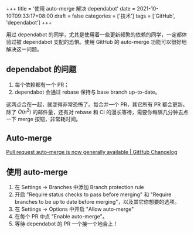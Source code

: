 +++
title = '使用 auto-merge 解决 dependabot'
date = 2021-10-10T09:33:17+08:00
draft = false
categories = ['技术']
tags = ['GitHub', 'dependabot']
+++

用过 dependabot 的同学，尤其是使用着一些更新频繁的依赖的同学，一定都体验过被 dependabot 支配的恐惧。使用 GitHub 的 auto-merge 功能可以很好地解决这一问题。

<!--more-->

## dependabot 的问题

1.  每个依赖都有一个 PR；
2.  dependabot 会通过 rebase 保持与 base branch up-to-date。

这两点合在一起，就变得非常恐怖了。每合并一个 PR，其它所有 PR 都会更新。除了 $O(n^2)$ 的邮件量，还有对 rebase 和 CI 的漫长等待，需要你每隔几分钟去点一下 merge 按钮，非常耗时间。

## Auto-merge

[Pull request auto-merge is now generally available | GitHub Changelog](https://github.blog/changelog/2021-02-04-pull-request-auto-merge-is-now-generally-available/)

## 使用 auto-merge

1.  在 Settings → Branches 中添加 Branch protection rule
2.  开启 "Require status checks to pass before merging" 和 "Require branches to be up to date before merging"，以及其它你想要的选项。
3.  在 Settings → Options 中开启 "Allow auto-merge"
4.  在每个 PR 中点 "Enable auto-merge"。
5.  等待 dependabot 的 PR 一个接一个地合上！
